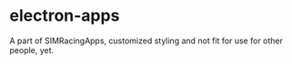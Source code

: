 # electron-apps

A part of SIMRacingApps, customized styling and not fit for use for other people, yet.